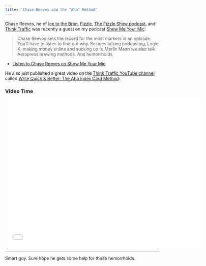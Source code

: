 ```yaml
---
title: 'Chase Reeves and the "Aha" Method'
---
```

<p>Chase Reeves, he of <a href="https://icetothebrim.com">Ice to the Brim</a>, <a href="https://fizzle.co">Fizzle</a>, <a href="https://thinktraffic.net/fizzleshow">The Fizzle Show podcast</a>, and <a href="https://thinktraffic.net">Think Traffic</a> was recently a guest on my podcast <a href="https://www.ssktn.com/category/smym/">Show Me Your Mic</a>:</p>
<blockquote><p>
  Chase Reeves sets the record for the most markers in an episode. You’ll have to listen to find out why. Besides talking podcasting, Logic X, making money online and sucking up to Merlin Mann we also talk Aeropress brewing methods. And hemorrhoids.
</p></blockquote>
<ul>
<li><a href="https://www.ssktn.com/smym/chase-reeves/">Listen to Chase Reeves on Show Me Your Mic</a></li>
</ul>
<p>He also just published a great video on the <a href="https://www.youtube.com/user/ThinkTrafficVideos">Think Traffic YouTube channel</a> called <a href="https://youtu.be/N6ptU71EMvw">Write Quick &amp; Better: The Aha index Card Method</a>:</p>
<h3>Video Time</h3>
<p><iframe width="640" height="480" src="//www.youtube.com/embed/N6ptU71EMvw?rel=0" frameborder="0" allowfullscreen></iframe></p>
<hr>
<p>Smart guy. Sure hope he gets some help for those hemorrhoids.</p>
